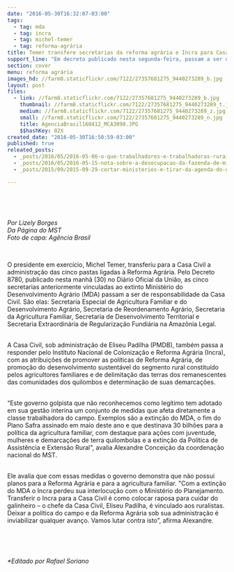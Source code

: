 ```yaml
---
date: "2016-05-30T16:32:07-03:00"
tags:
  - tag: mda
  - tag: incra
  - tag: michel-temer
  - tag: reforma-agrária
title: Temer transfere secretarias da reforma agrária e Incra para Casa Civil
support_line: "Em decreto publicado nesta segunda-feira, passam a ser de responsabilidades da Casa Civil as políticas da reforma agrária e da promoção do desenvolvimento sustentável da agricultura familiar."
section: cover
menu: reforma agrária
images_hd: //farm8.staticflickr.com/7122/27357681275_9440273289_b.jpg
layout: post
files:
  - link: //farm8.staticflickr.com/7122/27357681275_9440273289_b.jpg
    thumbnail: //farm8.staticflickr.com/7122/27357681275_9440273289_t.jpg
    medium: //farm8.staticflickr.com/7122/27357681275_9440273289_z.jpg
    small: //farm8.staticflickr.com/7122/27357681275_9440273289_n.jpg
    title: AgenciaBrasil160412_MCA3098.JPG
    $$hashKey: 02X
created_date: "2016-05-30T16:50:59-03:00"
published: true
releated_posts:
  - _posts/2016/05/2016-05-06-o-que-trabalhadores-e-trabalhadoras-rurais-podem-esperar-do-governo-temer.md
  - _posts/2016/05/2016-05-15-nota-sobre-a-desocupacao-da-fazenda-de-michel-temer-em-duartina-sp.md
  - _posts/2015/09/2015-09-29-cortar-ministerios-e-tirar-da-agenda-do-governo-a-maioria-do-povo-brasileiro.md

---
```

<p>&nbsp;</p>

<p>&nbsp;</p>

<p><em>Por Lizely Borges<br />
Da P&aacute;gina do MST<br />
Foto de capa: Ag&ecirc;ncia Brasil</em></p>

<p>&nbsp;</p>

<p>O presidente em exerc&iacute;cio, Michel Temer, transferiu para a Casa Civil a administra&ccedil;&atilde;o das cinco pastas ligadas &agrave; Reforma Agr&aacute;ria. Pelo Decreto 8780, publicado nesta manh&atilde; (30) no Di&aacute;rio Oficial da Uni&atilde;o, as cinco secretarias anteriormente vinculadas ao extinto Minist&eacute;rio do Desenvolvimento Agr&aacute;rio (MDA) passam a ser de responsabilidade da Casa Civil. S&atilde;o elas: Secretaria Especial de Agricultura Familiar e do Desenvolvimento Agr&aacute;rio, Secretaria de Reordenamento Agr&aacute;rio, Secretaria da Agricultura Familiar, Secretaria de Desenvolvimento Territorial e Secretaria Extraordin&aacute;ria de Regulariza&ccedil;&atilde;o Fundi&aacute;ria na Amaz&ocirc;nia Legal.</p>

<p><br />
A Casa Civil, sob administra&ccedil;&atilde;o de Eliseu Padilha (PMDB), tamb&eacute;m passa a responder pelo Instituto Nacional de Coloniza&ccedil;&atilde;o e Reforma Agr&aacute;ria (Incra), com as atribui&ccedil;&otilde;es de promover as pol&iacute;ticas de Reforma Agr&aacute;ria, de promo&ccedil;&atilde;o do desenvolvimento sustent&aacute;vel do segmento rural constitu&iacute;do pelos agricultores familiares e de delimita&ccedil;&atilde;o das terras dos remanescentes das comunidades dos quilombos e determina&ccedil;&atilde;o de suas demarca&ccedil;&otilde;es.</p>

<p><br />
&ldquo;Este governo golpista que n&atilde;o reconhecemos como leg&iacute;timo tem adotado em sua gest&atilde;o interina um conjunto de medidas que afeta diretamente a classe trabalhadora do campo. Exemplos s&atilde;o a extin&ccedil;&atilde;o do MDA, o fim do Plano Safra assinado em maio deste ano e que destinava 30 bilh&otilde;es para a pol&iacute;tica da agricultura familiar, com destaque para a&ccedil;&otilde;es com juventude, mulheres e demarca&ccedil;&otilde;es de terra quilombolas e a extin&ccedil;&atilde;o da Pol&iacute;tica de Assist&ecirc;ncia e Extens&atilde;o Rural&quot;, avalia Alexandre Concei&ccedil;&atilde;o da coordena&ccedil;&atilde;o nacional do MST.</p>

<p><br />
Ele avalia que com essas medidas o governo demonstra que n&atilde;o possui planos para a Reforma Agr&aacute;ria e para a agricultura familiar. &quot;Com a extin&ccedil;&atilde;o do MDA o Incra perdeu sua interlocu&ccedil;&atilde;o com o Minist&eacute;rio do Planejamento. Transferir o Incra para a Casa Civil &eacute; como colocar raposa para cuidar do galinheiro &ndash; o chefe da Casa Civil, Eliseu Padilha, &eacute; vinculado aos ruralistas. Deixar a pol&iacute;tica do campo e da Reforma Agr&aacute;ria sob sua administra&ccedil;&atilde;o &eacute; inviabilizar qualquer avan&ccedil;o. Vamos lutar contra isto&rdquo;, afirma Alexandre.</p>

<p>&nbsp;</p>

<p>&nbsp;</p>

<p><em>*Editado por Rafael Soriano</em></p>
